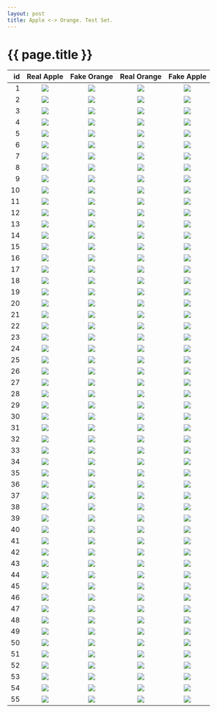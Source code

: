 ```yaml
---
layout: post
title: Apple <-> Orange. Test Set.
---
```

{{ page.title }}
================

| id | Real Apple | Fake Orange | Real Orange | Fake Apple |
|---:|:---------:|:----------:|:---------:|:----------:|
| 1 | ![]({{site.baseurl}}/images/apple-to-orange-supplemental/test/monet_johnson_34_latest_real_A.jpg) | ![]({{site.baseurl}}/images/apple-to-orange-supplemental/test/monet_johnson_34_latest_fake_B.jpg) |![]({{site.baseurl}}/images/apple-to-orange-supplemental/test/monet_johnson_34_latest_real_B.jpg) |![]({{site.baseurl}}/images/apple-to-orange-supplemental/test/monet_johnson_34_latest_fake_A.jpg) | 
| 2 | ![]({{site.baseurl}}/images/apple-to-orange-supplemental/test/monet_johnson_26_latest_real_A.jpg) | ![]({{site.baseurl}}/images/apple-to-orange-supplemental/test/monet_johnson_26_latest_fake_B.jpg) |![]({{site.baseurl}}/images/apple-to-orange-supplemental/test/monet_johnson_26_latest_real_B.jpg) |![]({{site.baseurl}}/images/apple-to-orange-supplemental/test/monet_johnson_26_latest_fake_A.jpg) | 
| 3 | ![]({{site.baseurl}}/images/apple-to-orange-supplemental/test/monet_johnson_109_latest_real_A.jpg) | ![]({{site.baseurl}}/images/apple-to-orange-supplemental/test/monet_johnson_109_latest_fake_B.jpg) |![]({{site.baseurl}}/images/apple-to-orange-supplemental/test/monet_johnson_109_latest_real_B.jpg) |![]({{site.baseurl}}/images/apple-to-orange-supplemental/test/monet_johnson_109_latest_fake_A.jpg) | 
| 4 | ![]({{site.baseurl}}/images/apple-to-orange-supplemental/test/monet_johnson_81_latest_real_A.jpg) | ![]({{site.baseurl}}/images/apple-to-orange-supplemental/test/monet_johnson_81_latest_fake_B.jpg) |![]({{site.baseurl}}/images/apple-to-orange-supplemental/test/monet_johnson_81_latest_real_B.jpg) |![]({{site.baseurl}}/images/apple-to-orange-supplemental/test/monet_johnson_81_latest_fake_A.jpg) | 
| 5 | ![]({{site.baseurl}}/images/apple-to-orange-supplemental/test/monet_johnson_9_latest_real_A.jpg) | ![]({{site.baseurl}}/images/apple-to-orange-supplemental/test/monet_johnson_9_latest_fake_B.jpg) |![]({{site.baseurl}}/images/apple-to-orange-supplemental/test/monet_johnson_9_latest_real_B.jpg) |![]({{site.baseurl}}/images/apple-to-orange-supplemental/test/monet_johnson_9_latest_fake_A.jpg) | 
| 6 | ![]({{site.baseurl}}/images/apple-to-orange-supplemental/test/monet_johnson_101_latest_real_A.jpg) | ![]({{site.baseurl}}/images/apple-to-orange-supplemental/test/monet_johnson_101_latest_fake_B.jpg) |![]({{site.baseurl}}/images/apple-to-orange-supplemental/test/monet_johnson_101_latest_real_B.jpg) |![]({{site.baseurl}}/images/apple-to-orange-supplemental/test/monet_johnson_101_latest_fake_A.jpg) | 
| 7 | ![]({{site.baseurl}}/images/apple-to-orange-supplemental/test/monet_johnson_32_latest_real_A.jpg) | ![]({{site.baseurl}}/images/apple-to-orange-supplemental/test/monet_johnson_32_latest_fake_B.jpg) |![]({{site.baseurl}}/images/apple-to-orange-supplemental/test/monet_johnson_32_latest_real_B.jpg) |![]({{site.baseurl}}/images/apple-to-orange-supplemental/test/monet_johnson_32_latest_fake_A.jpg) | 
| 8 | ![]({{site.baseurl}}/images/apple-to-orange-supplemental/test/monet_johnson_8_latest_real_A.jpg) | ![]({{site.baseurl}}/images/apple-to-orange-supplemental/test/monet_johnson_8_latest_fake_B.jpg) |![]({{site.baseurl}}/images/apple-to-orange-supplemental/test/monet_johnson_8_latest_real_B.jpg) |![]({{site.baseurl}}/images/apple-to-orange-supplemental/test/monet_johnson_8_latest_fake_A.jpg) | 
| 9 | ![]({{site.baseurl}}/images/apple-to-orange-supplemental/test/monet_johnson_69_latest_real_A.jpg) | ![]({{site.baseurl}}/images/apple-to-orange-supplemental/test/monet_johnson_69_latest_fake_B.jpg) |![]({{site.baseurl}}/images/apple-to-orange-supplemental/test/monet_johnson_69_latest_real_B.jpg) |![]({{site.baseurl}}/images/apple-to-orange-supplemental/test/monet_johnson_69_latest_fake_A.jpg) | 
| 10 | ![]({{site.baseurl}}/images/apple-to-orange-supplemental/test/monet_johnson_113_latest_real_A.jpg) | ![]({{site.baseurl}}/images/apple-to-orange-supplemental/test/monet_johnson_113_latest_fake_B.jpg) |![]({{site.baseurl}}/images/apple-to-orange-supplemental/test/monet_johnson_113_latest_real_B.jpg) |![]({{site.baseurl}}/images/apple-to-orange-supplemental/test/monet_johnson_113_latest_fake_A.jpg) | 
| 11 | ![]({{site.baseurl}}/images/apple-to-orange-supplemental/test/monet_johnson_103_latest_real_A.jpg) | ![]({{site.baseurl}}/images/apple-to-orange-supplemental/test/monet_johnson_103_latest_fake_B.jpg) |![]({{site.baseurl}}/images/apple-to-orange-supplemental/test/monet_johnson_103_latest_real_B.jpg) |![]({{site.baseurl}}/images/apple-to-orange-supplemental/test/monet_johnson_103_latest_fake_A.jpg) | 
| 12 | ![]({{site.baseurl}}/images/apple-to-orange-supplemental/test/monet_johnson_63_latest_real_A.jpg) | ![]({{site.baseurl}}/images/apple-to-orange-supplemental/test/monet_johnson_63_latest_fake_B.jpg) |![]({{site.baseurl}}/images/apple-to-orange-supplemental/test/monet_johnson_63_latest_real_B.jpg) |![]({{site.baseurl}}/images/apple-to-orange-supplemental/test/monet_johnson_63_latest_fake_A.jpg) | 
| 13 | ![]({{site.baseurl}}/images/apple-to-orange-supplemental/test/monet_johnson_19_latest_real_A.jpg) | ![]({{site.baseurl}}/images/apple-to-orange-supplemental/test/monet_johnson_19_latest_fake_B.jpg) |![]({{site.baseurl}}/images/apple-to-orange-supplemental/test/monet_johnson_19_latest_real_B.jpg) |![]({{site.baseurl}}/images/apple-to-orange-supplemental/test/monet_johnson_19_latest_fake_A.jpg) | 
| 14 | ![]({{site.baseurl}}/images/apple-to-orange-supplemental/test/monet_johnson_14_latest_real_A.jpg) | ![]({{site.baseurl}}/images/apple-to-orange-supplemental/test/monet_johnson_14_latest_fake_B.jpg) |![]({{site.baseurl}}/images/apple-to-orange-supplemental/test/monet_johnson_14_latest_real_B.jpg) |![]({{site.baseurl}}/images/apple-to-orange-supplemental/test/monet_johnson_14_latest_fake_A.jpg) | 
| 15 | ![]({{site.baseurl}}/images/apple-to-orange-supplemental/test/monet_johnson_29_latest_real_A.jpg) | ![]({{site.baseurl}}/images/apple-to-orange-supplemental/test/monet_johnson_29_latest_fake_B.jpg) |![]({{site.baseurl}}/images/apple-to-orange-supplemental/test/monet_johnson_29_latest_real_B.jpg) |![]({{site.baseurl}}/images/apple-to-orange-supplemental/test/monet_johnson_29_latest_fake_A.jpg) | 
| 16 | ![]({{site.baseurl}}/images/apple-to-orange-supplemental/test/monet_johnson_33_latest_real_A.jpg) | ![]({{site.baseurl}}/images/apple-to-orange-supplemental/test/monet_johnson_33_latest_fake_B.jpg) |![]({{site.baseurl}}/images/apple-to-orange-supplemental/test/monet_johnson_33_latest_real_B.jpg) |![]({{site.baseurl}}/images/apple-to-orange-supplemental/test/monet_johnson_33_latest_fake_A.jpg) | 
| 17 | ![]({{site.baseurl}}/images/apple-to-orange-supplemental/test/monet_johnson_90_latest_real_A.jpg) | ![]({{site.baseurl}}/images/apple-to-orange-supplemental/test/monet_johnson_90_latest_fake_B.jpg) |![]({{site.baseurl}}/images/apple-to-orange-supplemental/test/monet_johnson_90_latest_real_B.jpg) |![]({{site.baseurl}}/images/apple-to-orange-supplemental/test/monet_johnson_90_latest_fake_A.jpg) | 
| 18 | ![]({{site.baseurl}}/images/apple-to-orange-supplemental/test/monet_johnson_73_latest_real_A.jpg) | ![]({{site.baseurl}}/images/apple-to-orange-supplemental/test/monet_johnson_73_latest_fake_B.jpg) |![]({{site.baseurl}}/images/apple-to-orange-supplemental/test/monet_johnson_73_latest_real_B.jpg) |![]({{site.baseurl}}/images/apple-to-orange-supplemental/test/monet_johnson_73_latest_fake_A.jpg) | 
| 19 | ![]({{site.baseurl}}/images/apple-to-orange-supplemental/test/monet_johnson_46_latest_real_A.jpg) | ![]({{site.baseurl}}/images/apple-to-orange-supplemental/test/monet_johnson_46_latest_fake_B.jpg) |![]({{site.baseurl}}/images/apple-to-orange-supplemental/test/monet_johnson_46_latest_real_B.jpg) |![]({{site.baseurl}}/images/apple-to-orange-supplemental/test/monet_johnson_46_latest_fake_A.jpg) | 
| 20 | ![]({{site.baseurl}}/images/apple-to-orange-supplemental/test/monet_johnson_40_latest_real_A.jpg) | ![]({{site.baseurl}}/images/apple-to-orange-supplemental/test/monet_johnson_40_latest_fake_B.jpg) |![]({{site.baseurl}}/images/apple-to-orange-supplemental/test/monet_johnson_40_latest_real_B.jpg) |![]({{site.baseurl}}/images/apple-to-orange-supplemental/test/monet_johnson_40_latest_fake_A.jpg) | 
| 21 | ![]({{site.baseurl}}/images/apple-to-orange-supplemental/test/monet_johnson_72_latest_real_A.jpg) | ![]({{site.baseurl}}/images/apple-to-orange-supplemental/test/monet_johnson_72_latest_fake_B.jpg) |![]({{site.baseurl}}/images/apple-to-orange-supplemental/test/monet_johnson_72_latest_real_B.jpg) |![]({{site.baseurl}}/images/apple-to-orange-supplemental/test/monet_johnson_72_latest_fake_A.jpg) | 
| 22 | ![]({{site.baseurl}}/images/apple-to-orange-supplemental/test/monet_johnson_62_latest_real_A.jpg) | ![]({{site.baseurl}}/images/apple-to-orange-supplemental/test/monet_johnson_62_latest_fake_B.jpg) |![]({{site.baseurl}}/images/apple-to-orange-supplemental/test/monet_johnson_62_latest_real_B.jpg) |![]({{site.baseurl}}/images/apple-to-orange-supplemental/test/monet_johnson_62_latest_fake_A.jpg) | 
| 23 | ![]({{site.baseurl}}/images/apple-to-orange-supplemental/test/monet_johnson_93_latest_real_A.jpg) | ![]({{site.baseurl}}/images/apple-to-orange-supplemental/test/monet_johnson_93_latest_fake_B.jpg) |![]({{site.baseurl}}/images/apple-to-orange-supplemental/test/monet_johnson_93_latest_real_B.jpg) |![]({{site.baseurl}}/images/apple-to-orange-supplemental/test/monet_johnson_93_latest_fake_A.jpg) | 
| 24 | ![]({{site.baseurl}}/images/apple-to-orange-supplemental/test/monet_johnson_76_latest_real_A.jpg) | ![]({{site.baseurl}}/images/apple-to-orange-supplemental/test/monet_johnson_76_latest_fake_B.jpg) |![]({{site.baseurl}}/images/apple-to-orange-supplemental/test/monet_johnson_76_latest_real_B.jpg) |![]({{site.baseurl}}/images/apple-to-orange-supplemental/test/monet_johnson_76_latest_fake_A.jpg) | 
| 25 | ![]({{site.baseurl}}/images/apple-to-orange-supplemental/test/monet_johnson_66_latest_real_A.jpg) | ![]({{site.baseurl}}/images/apple-to-orange-supplemental/test/monet_johnson_66_latest_fake_B.jpg) |![]({{site.baseurl}}/images/apple-to-orange-supplemental/test/monet_johnson_66_latest_real_B.jpg) |![]({{site.baseurl}}/images/apple-to-orange-supplemental/test/monet_johnson_66_latest_fake_A.jpg) | 
| 26 | ![]({{site.baseurl}}/images/apple-to-orange-supplemental/test/monet_johnson_105_latest_real_A.jpg) | ![]({{site.baseurl}}/images/apple-to-orange-supplemental/test/monet_johnson_105_latest_fake_B.jpg) |![]({{site.baseurl}}/images/apple-to-orange-supplemental/test/monet_johnson_105_latest_real_B.jpg) |![]({{site.baseurl}}/images/apple-to-orange-supplemental/test/monet_johnson_105_latest_fake_A.jpg) | 
| 27 | ![]({{site.baseurl}}/images/apple-to-orange-supplemental/test/monet_johnson_17_latest_real_A.jpg) | ![]({{site.baseurl}}/images/apple-to-orange-supplemental/test/monet_johnson_17_latest_fake_B.jpg) |![]({{site.baseurl}}/images/apple-to-orange-supplemental/test/monet_johnson_17_latest_real_B.jpg) |![]({{site.baseurl}}/images/apple-to-orange-supplemental/test/monet_johnson_17_latest_fake_A.jpg) | 
| 28 | ![]({{site.baseurl}}/images/apple-to-orange-supplemental/test/monet_johnson_67_latest_real_A.jpg) | ![]({{site.baseurl}}/images/apple-to-orange-supplemental/test/monet_johnson_67_latest_fake_B.jpg) |![]({{site.baseurl}}/images/apple-to-orange-supplemental/test/monet_johnson_67_latest_real_B.jpg) |![]({{site.baseurl}}/images/apple-to-orange-supplemental/test/monet_johnson_67_latest_fake_A.jpg) | 
| 29 | ![]({{site.baseurl}}/images/apple-to-orange-supplemental/test/monet_johnson_48_latest_real_A.jpg) | ![]({{site.baseurl}}/images/apple-to-orange-supplemental/test/monet_johnson_48_latest_fake_B.jpg) |![]({{site.baseurl}}/images/apple-to-orange-supplemental/test/monet_johnson_48_latest_real_B.jpg) |![]({{site.baseurl}}/images/apple-to-orange-supplemental/test/monet_johnson_48_latest_fake_A.jpg) | 
| 30 | ![]({{site.baseurl}}/images/apple-to-orange-supplemental/test/monet_johnson_56_latest_real_A.jpg) | ![]({{site.baseurl}}/images/apple-to-orange-supplemental/test/monet_johnson_56_latest_fake_B.jpg) |![]({{site.baseurl}}/images/apple-to-orange-supplemental/test/monet_johnson_56_latest_real_B.jpg) |![]({{site.baseurl}}/images/apple-to-orange-supplemental/test/monet_johnson_56_latest_fake_A.jpg) | 
| 31 | ![]({{site.baseurl}}/images/apple-to-orange-supplemental/test/monet_johnson_13_latest_real_A.jpg) | ![]({{site.baseurl}}/images/apple-to-orange-supplemental/test/monet_johnson_13_latest_fake_B.jpg) |![]({{site.baseurl}}/images/apple-to-orange-supplemental/test/monet_johnson_13_latest_real_B.jpg) |![]({{site.baseurl}}/images/apple-to-orange-supplemental/test/monet_johnson_13_latest_fake_A.jpg) | 
| 32 | ![]({{site.baseurl}}/images/apple-to-orange-supplemental/test/monet_johnson_55_latest_real_A.jpg) | ![]({{site.baseurl}}/images/apple-to-orange-supplemental/test/monet_johnson_55_latest_fake_B.jpg) |![]({{site.baseurl}}/images/apple-to-orange-supplemental/test/monet_johnson_55_latest_real_B.jpg) |![]({{site.baseurl}}/images/apple-to-orange-supplemental/test/monet_johnson_55_latest_fake_A.jpg) | 
| 33 | ![]({{site.baseurl}}/images/apple-to-orange-supplemental/test/monet_johnson_65_latest_real_A.jpg) | ![]({{site.baseurl}}/images/apple-to-orange-supplemental/test/monet_johnson_65_latest_fake_B.jpg) |![]({{site.baseurl}}/images/apple-to-orange-supplemental/test/monet_johnson_65_latest_real_B.jpg) |![]({{site.baseurl}}/images/apple-to-orange-supplemental/test/monet_johnson_65_latest_fake_A.jpg) | 
| 34 | ![]({{site.baseurl}}/images/apple-to-orange-supplemental/test/monet_johnson_82_latest_real_A.jpg) | ![]({{site.baseurl}}/images/apple-to-orange-supplemental/test/monet_johnson_82_latest_fake_B.jpg) |![]({{site.baseurl}}/images/apple-to-orange-supplemental/test/monet_johnson_82_latest_real_B.jpg) |![]({{site.baseurl}}/images/apple-to-orange-supplemental/test/monet_johnson_82_latest_fake_A.jpg) | 
| 35 | ![]({{site.baseurl}}/images/apple-to-orange-supplemental/test/monet_johnson_0_latest_real_A.jpg) | ![]({{site.baseurl}}/images/apple-to-orange-supplemental/test/monet_johnson_0_latest_fake_B.jpg) |![]({{site.baseurl}}/images/apple-to-orange-supplemental/test/monet_johnson_0_latest_real_B.jpg) |![]({{site.baseurl}}/images/apple-to-orange-supplemental/test/monet_johnson_0_latest_fake_A.jpg) | 
| 36 | ![]({{site.baseurl}}/images/apple-to-orange-supplemental/test/monet_johnson_61_latest_real_A.jpg) | ![]({{site.baseurl}}/images/apple-to-orange-supplemental/test/monet_johnson_61_latest_fake_B.jpg) |![]({{site.baseurl}}/images/apple-to-orange-supplemental/test/monet_johnson_61_latest_real_B.jpg) |![]({{site.baseurl}}/images/apple-to-orange-supplemental/test/monet_johnson_61_latest_fake_A.jpg) | 
| 37 | ![]({{site.baseurl}}/images/apple-to-orange-supplemental/test/monet_johnson_92_latest_real_A.jpg) | ![]({{site.baseurl}}/images/apple-to-orange-supplemental/test/monet_johnson_92_latest_fake_B.jpg) |![]({{site.baseurl}}/images/apple-to-orange-supplemental/test/monet_johnson_92_latest_real_B.jpg) |![]({{site.baseurl}}/images/apple-to-orange-supplemental/test/monet_johnson_92_latest_fake_A.jpg) | 
| 38 | ![]({{site.baseurl}}/images/apple-to-orange-supplemental/test/monet_johnson_104_latest_real_A.jpg) | ![]({{site.baseurl}}/images/apple-to-orange-supplemental/test/monet_johnson_104_latest_fake_B.jpg) |![]({{site.baseurl}}/images/apple-to-orange-supplemental/test/monet_johnson_104_latest_real_B.jpg) |![]({{site.baseurl}}/images/apple-to-orange-supplemental/test/monet_johnson_104_latest_fake_A.jpg) | 
| 39 | ![]({{site.baseurl}}/images/apple-to-orange-supplemental/test/monet_johnson_77_latest_real_A.jpg) | ![]({{site.baseurl}}/images/apple-to-orange-supplemental/test/monet_johnson_77_latest_fake_B.jpg) |![]({{site.baseurl}}/images/apple-to-orange-supplemental/test/monet_johnson_77_latest_real_B.jpg) |![]({{site.baseurl}}/images/apple-to-orange-supplemental/test/monet_johnson_77_latest_fake_A.jpg) | 
| 40 | ![]({{site.baseurl}}/images/apple-to-orange-supplemental/test/monet_johnson_112_latest_real_A.jpg) | ![]({{site.baseurl}}/images/apple-to-orange-supplemental/test/monet_johnson_112_latest_fake_B.jpg) |![]({{site.baseurl}}/images/apple-to-orange-supplemental/test/monet_johnson_112_latest_real_B.jpg) |![]({{site.baseurl}}/images/apple-to-orange-supplemental/test/monet_johnson_112_latest_fake_A.jpg) | 
| 41 | ![]({{site.baseurl}}/images/apple-to-orange-supplemental/test/monet_johnson_6_latest_real_A.jpg) | ![]({{site.baseurl}}/images/apple-to-orange-supplemental/test/monet_johnson_6_latest_fake_B.jpg) |![]({{site.baseurl}}/images/apple-to-orange-supplemental/test/monet_johnson_6_latest_real_B.jpg) |![]({{site.baseurl}}/images/apple-to-orange-supplemental/test/monet_johnson_6_latest_fake_A.jpg) | 
| 42 | ![]({{site.baseurl}}/images/apple-to-orange-supplemental/test/monet_johnson_100_latest_real_A.jpg) | ![]({{site.baseurl}}/images/apple-to-orange-supplemental/test/monet_johnson_100_latest_fake_B.jpg) |![]({{site.baseurl}}/images/apple-to-orange-supplemental/test/monet_johnson_100_latest_real_B.jpg) |![]({{site.baseurl}}/images/apple-to-orange-supplemental/test/monet_johnson_100_latest_fake_A.jpg) | 
| 43 | ![]({{site.baseurl}}/images/apple-to-orange-supplemental/test/monet_johnson_5_latest_real_A.jpg) | ![]({{site.baseurl}}/images/apple-to-orange-supplemental/test/monet_johnson_5_latest_fake_B.jpg) |![]({{site.baseurl}}/images/apple-to-orange-supplemental/test/monet_johnson_5_latest_real_B.jpg) |![]({{site.baseurl}}/images/apple-to-orange-supplemental/test/monet_johnson_5_latest_fake_A.jpg) | 
| 44 | ![]({{site.baseurl}}/images/apple-to-orange-supplemental/test/monet_johnson_80_latest_real_A.jpg) | ![]({{site.baseurl}}/images/apple-to-orange-supplemental/test/monet_johnson_80_latest_fake_B.jpg) |![]({{site.baseurl}}/images/apple-to-orange-supplemental/test/monet_johnson_80_latest_real_B.jpg) |![]({{site.baseurl}}/images/apple-to-orange-supplemental/test/monet_johnson_80_latest_fake_A.jpg) | 
| 45 | ![]({{site.baseurl}}/images/apple-to-orange-supplemental/test/monet_johnson_30_latest_real_A.jpg) | ![]({{site.baseurl}}/images/apple-to-orange-supplemental/test/monet_johnson_30_latest_fake_B.jpg) |![]({{site.baseurl}}/images/apple-to-orange-supplemental/test/monet_johnson_30_latest_real_B.jpg) |![]({{site.baseurl}}/images/apple-to-orange-supplemental/test/monet_johnson_30_latest_fake_A.jpg) | 
| 46 | ![]({{site.baseurl}}/images/apple-to-orange-supplemental/test/monet_johnson_1_latest_real_A.jpg) | ![]({{site.baseurl}}/images/apple-to-orange-supplemental/test/monet_johnson_1_latest_fake_B.jpg) |![]({{site.baseurl}}/images/apple-to-orange-supplemental/test/monet_johnson_1_latest_real_B.jpg) |![]({{site.baseurl}}/images/apple-to-orange-supplemental/test/monet_johnson_1_latest_fake_A.jpg) | 
| 47 | ![]({{site.baseurl}}/images/apple-to-orange-supplemental/test/monet_johnson_83_latest_real_A.jpg) | ![]({{site.baseurl}}/images/apple-to-orange-supplemental/test/monet_johnson_83_latest_fake_B.jpg) |![]({{site.baseurl}}/images/apple-to-orange-supplemental/test/monet_johnson_83_latest_real_B.jpg) |![]({{site.baseurl}}/images/apple-to-orange-supplemental/test/monet_johnson_83_latest_fake_A.jpg) | 
| 48 | ![]({{site.baseurl}}/images/apple-to-orange-supplemental/test/monet_johnson_95_latest_real_A.jpg) | ![]({{site.baseurl}}/images/apple-to-orange-supplemental/test/monet_johnson_95_latest_fake_B.jpg) |![]({{site.baseurl}}/images/apple-to-orange-supplemental/test/monet_johnson_95_latest_real_B.jpg) |![]({{site.baseurl}}/images/apple-to-orange-supplemental/test/monet_johnson_95_latest_fake_A.jpg) | 
| 49 | ![]({{site.baseurl}}/images/apple-to-orange-supplemental/test/monet_johnson_50_latest_real_A.jpg) | ![]({{site.baseurl}}/images/apple-to-orange-supplemental/test/monet_johnson_50_latest_fake_B.jpg) |![]({{site.baseurl}}/images/apple-to-orange-supplemental/test/monet_johnson_50_latest_real_B.jpg) |![]({{site.baseurl}}/images/apple-to-orange-supplemental/test/monet_johnson_50_latest_fake_A.jpg) | 
| 50 | ![]({{site.baseurl}}/images/apple-to-orange-supplemental/test/monet_johnson_42_latest_real_A.jpg) | ![]({{site.baseurl}}/images/apple-to-orange-supplemental/test/monet_johnson_42_latest_fake_B.jpg) |![]({{site.baseurl}}/images/apple-to-orange-supplemental/test/monet_johnson_42_latest_real_B.jpg) |![]({{site.baseurl}}/images/apple-to-orange-supplemental/test/monet_johnson_42_latest_fake_A.jpg) | 
| 51 | ![]({{site.baseurl}}/images/apple-to-orange-supplemental/test/monet_johnson_107_latest_real_A.jpg) | ![]({{site.baseurl}}/images/apple-to-orange-supplemental/test/monet_johnson_107_latest_fake_B.jpg) |![]({{site.baseurl}}/images/apple-to-orange-supplemental/test/monet_johnson_107_latest_real_B.jpg) |![]({{site.baseurl}}/images/apple-to-orange-supplemental/test/monet_johnson_107_latest_fake_A.jpg) | 
| 52 | ![]({{site.baseurl}}/images/apple-to-orange-supplemental/test/monet_johnson_111_latest_real_A.jpg) | ![]({{site.baseurl}}/images/apple-to-orange-supplemental/test/monet_johnson_111_latest_fake_B.jpg) |![]({{site.baseurl}}/images/apple-to-orange-supplemental/test/monet_johnson_111_latest_real_B.jpg) |![]({{site.baseurl}}/images/apple-to-orange-supplemental/test/monet_johnson_111_latest_fake_A.jpg) | 
| 53 | ![]({{site.baseurl}}/images/apple-to-orange-supplemental/test/monet_johnson_31_latest_real_A.jpg) | ![]({{site.baseurl}}/images/apple-to-orange-supplemental/test/monet_johnson_31_latest_fake_B.jpg) |![]({{site.baseurl}}/images/apple-to-orange-supplemental/test/monet_johnson_31_latest_real_B.jpg) |![]({{site.baseurl}}/images/apple-to-orange-supplemental/test/monet_johnson_31_latest_fake_A.jpg) | 
| 54 | ![]({{site.baseurl}}/images/apple-to-orange-supplemental/test/monet_johnson_18_latest_real_A.jpg) | ![]({{site.baseurl}}/images/apple-to-orange-supplemental/test/monet_johnson_18_latest_fake_B.jpg) |![]({{site.baseurl}}/images/apple-to-orange-supplemental/test/monet_johnson_18_latest_real_B.jpg) |![]({{site.baseurl}}/images/apple-to-orange-supplemental/test/monet_johnson_18_latest_fake_A.jpg) | 
| 55 | ![]({{site.baseurl}}/images/apple-to-orange-supplemental/test/monet_johnson_53_latest_real_A.jpg) | ![]({{site.baseurl}}/images/apple-to-orange-supplemental/test/monet_johnson_53_latest_fake_B.jpg) |![]({{site.baseurl}}/images/apple-to-orange-supplemental/test/monet_johnson_53_latest_real_B.jpg) |![]({{site.baseurl}}/images/apple-to-orange-supplemental/test/monet_johnson_53_latest_fake_A.jpg) | 
